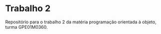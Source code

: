 # Trabalho 2 
Repositório para o trabalho 2 da matéria programação orientada à objeto, turma GPE01M0360.

